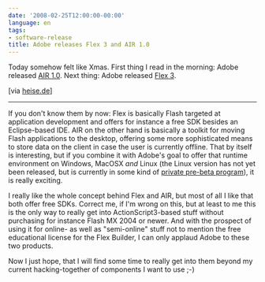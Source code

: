 ```yaml
---
date: '2008-02-25T12:00:00-00:00'
language: en
tags:
- software-release
title: Adobe releases Flex 3 and AIR 1.0
---
```



Today somehow felt like Xmas. First thing I read in the morning: Adobe released [AIR 1.0](http://www.adobe.com/products/air/). Next thing: Adobe released [Flex 3](http://www.adobe.com/products/flex/). 

[via [heise.de](http://www.heise.de/newsticker/meldung/104017)]

-------------------------------

If you don't know them by now: Flex is basically Flash targeted at application development and offers for instance a free SDK besides an Eclipse-based IDE. AIR on the other hand is basically a toolkit for moving Flash applications to the desktop, offering some more sophisticated means to store data on the client in case the user is currently offline. That by itself is interesting, but if you combine it with Adobe's goal to offer that runtime environment on Windows, MacOSX *and* Linux (the Linux version has not yet been released, but is currently in some kind of [private pre-beta program](http://www.jamesward.org/wordpress/2008/02/20/adobe-air-on-linux-pre-beta-testers-needed/)), it is really exciting.

I really like the whole concept behind Flex and AIR, but most of all I like that both offer free SDKs. Correct me, if I'm wrong on this, but at least to me this is the only way to really get into ActionScript3-based stuff without purchasing for instance Flash MX 2004 or newer. And with the prospect of using it for online- as well as "semi-online" stuff not to mention the free educational license for the Flex Builder, I can only applaud Adobe to these two products. 

Now I just hope, that I will find some time to really get into them beyond my current hacking-together of components I want to use ;-)
